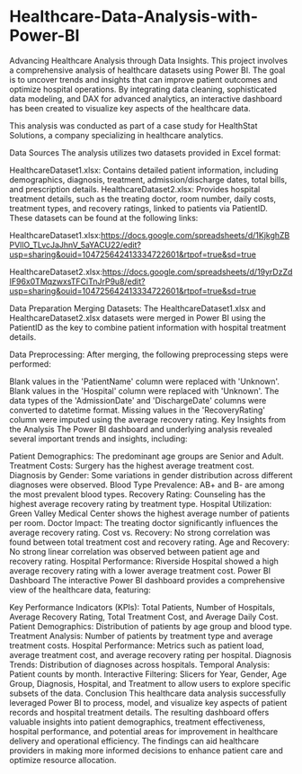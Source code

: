 # Healthcare-Data-Analysis-with-Power-BI
Advancing Healthcare Analysis through Data Insights.
This project involves a comprehensive analysis of healthcare datasets using Power BI. The goal is to uncover trends and insights that can improve patient outcomes and optimize hospital operations. By integrating data cleaning, sophisticated data modeling, and DAX for advanced analytics, an interactive dashboard has been created to visualize key aspects of the healthcare data.

This analysis was conducted as part of a case study for HealthStat Solutions, a company specializing in healthcare analytics.

Data Sources
The analysis utilizes two datasets provided in Excel format:

HealthcareDataset1.xlsx: Contains detailed patient information, including demographics, diagnosis, treatment, admission/discharge dates, total bills, and prescription details.
HealthcareDataset2.xlsx: Provides hospital treatment details, such as the treating doctor, room number, daily costs, treatment types, and recovery ratings, linked to patients via PatientID.
These datasets can be found at the following links:

HealthcareDataset1.xlsx:https://docs.google.com/spreadsheets/d/1KjkghZBPVllO_TLvcJaJhnV_5aYACU22/edit?usp=sharing&ouid=104725642413334722601&rtpof=true&sd=true

HealthcareDataset2.xlsx:https://docs.google.com/spreadsheets/d/19yrDzZdIF96x0TMqzwxsTFCiTnJrP9u8/edit?usp=sharing&ouid=104725642413334722601&rtpof=true&sd=true

Data Preparation
Merging Datasets: The HealthcareDataset1.xlsx and HealthcareDataset2.xlsx datasets were merged in Power BI using the PatientID as the key to combine patient information with hospital treatment details.

Data Preprocessing: After merging, the following preprocessing steps were performed:

Blank values in the 'PatientName' column were replaced with 'Unknown'.
Blank values in the 'Hospital' column were replaced with 'Unknown'.
The data types of the 'AdmissionDate' and 'DischargeDate' columns were converted to datetime format.
Missing values in the 'RecoveryRating' column were imputed using the average recovery rating.
Key Insights from the Analysis
The Power BI dashboard and underlying analysis revealed several important trends and insights, including:

Patient Demographics: The predominant age groups are Senior and Adult.
Treatment Costs: Surgery has the highest average treatment cost.
Diagnosis by Gender: Some variations in gender distribution across different diagnoses were observed.
Blood Type Prevalence: AB+ and B- are among the most prevalent blood types.
Recovery Rating: Counseling has the highest average recovery rating by treatment type.
Hospital Utilization: Green Valley Medical Center shows the highest average number of patients per room.
Doctor Impact: The treating doctor significantly influences the average recovery rating.
Cost vs. Recovery: No strong correlation was found between total treatment cost and recovery rating.
Age and Recovery: No strong linear correlation was observed between patient age and recovery rating.
Hospital Performance: Riverside Hospital showed a high average recovery rating with a lower average treatment cost.
Power BI Dashboard
The interactive Power BI dashboard provides a comprehensive view of the healthcare data, featuring:

Key Performance Indicators (KPIs): Total Patients, Number of Hospitals, Average Recovery Rating, Total Treatment Cost, and Average Daily Cost.
Patient Demographics: Distribution of patients by age group and blood type.
Treatment Analysis: Number of patients by treatment type and average treatment costs.
Hospital Performance: Metrics such as patient load, average treatment cost, and average recovery rating per hospital.
Diagnosis Trends: Distribution of diagnoses across hospitals.
Temporal Analysis: Patient counts by month.
Interactive Filtering: Slicers for Year, Gender, Age Group, Diagnosis, Hospital, and Treatment to allow users to explore specific subsets of the data.
Conclusion
This healthcare data analysis successfully leveraged Power BI to process, model, and visualize key aspects of patient records and hospital treatment details. The resulting dashboard offers valuable insights into patient demographics, treatment effectiveness, hospital performance, and potential areas for improvement in healthcare delivery and operational efficiency. The findings can aid healthcare providers in making more informed decisions to enhance patient care and optimize resource allocation.
